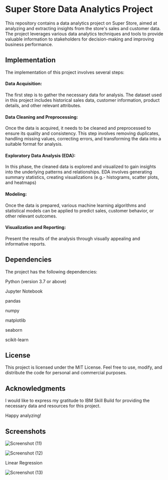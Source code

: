 
# Super Store Data Analytics Project

This repository contains a data analytics project on Super Store, aimed at analyzing and extracting insights from the store's sales and customer data. The project leverages various data analytics techniques and tools to provide valuable information to stakeholders for decision-making and improving business performance.

## Implementation
The implementation of this project involves several steps:

#### Data Acquisition: 
The first step is to gather the necessary data for analysis. The dataset used in this project includes historical sales data, customer information, product details, and other relevant attributes.

#### Data Cleaning and Preprocessing:

Once the data is acquired, it needs to be cleaned and preprocessed to ensure its quality and consistency. This step involves removing duplicates, handling missing values, correcting errors, and transforming the data into a suitable format for analysis.

#### Exploratory Data Analysis (EDA):

In this phase, the cleaned data is explored and visualized to gain insights into the underlying patterns and relationships. EDA involves generating summary statistics, creating visualizations (e.g.- histograms, scatter plots, and heatmaps)

#### Modeling:

Once the data is prepared, various machine learning algorithms and statistical models can be applied to predict sales, customer behavior, or other relevant outcomes. 

#### Visualization and Reporting:
Present the results of the analysis through visually appealing and informative reports.
## Dependencies

The project has the following dependencies:

Python (version 3.7 or above)

Jupyter Notebook

pandas

numpy

matplotlib

seaborn

scikit-learn

## License

This project is licensed under the MIT License. Feel free to use, modify, and distribute the code for personal and commercial purposes.


## Acknowledgments

I would like to express my gratitude to IBM Skill Build for providing the necessary data and resources for this project. 

Happy analyzing!

## Screenshots

![Screenshot (11)](https://github.com/DivyamGupta3000/Supersore/assets/108221297/fda29d4f-1bf5-403f-b384-8ea4ebfb65d8)

![Screenshot (12)](https://github.com/DivyamGupta3000/Supersore/assets/108221297/f8a268e2-eff4-40e9-b50a-03f1e54cb65f)

Linear Regression

![Screenshot (13)](https://github.com/DivyamGupta3000/Supersore/assets/108221297/4c8064cd-5835-454e-bf0a-d7e737655e15)
